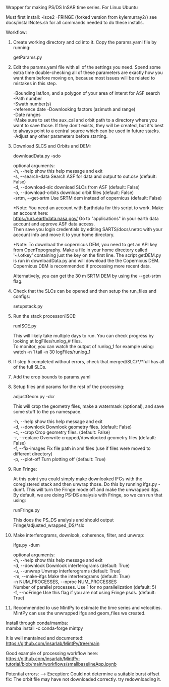 Wrapper for making PS/DS InSAR time series. For Linux Ubuntu

Must first install:
-isce2
-FRINGE (forked version from kylemurray2/)
see docs/installNotes.sh for all commands needed to do these installs. 

Workflow:
1. Create working directory and cd into it. Copy the params.yaml file by running:

    getParams.py

2. Edit the params.yaml file with all of the settings you need. Spend some extra time double-checking all of these parameters are exactly how you want them before moving on, because most issues will be related to mistakes in this step. 

    -Bounding lat/lon, and a polygon of your area of interst for ASF search  
    -Path number  
    -Swath number(s)  
    -reference date 
    -Downlooking factors (azimuth and range)  
    -Date ranges  
    -Make sure to set the aux_cal and orbit path to a directory where you want to save those.  If they don't exists, they will be created, but it's best to always point to a central source which can be used in future stacks.   
    -Adjust any other parameters before starting.     

3. Download SLCS and Orbits and DEM:

    downloadData.py -sdo

    optional arguments:  
    -h, --help            show this help message and exit  
    -s, --search-data     Search ASF for data and output to out.csv (default: False)  
    -d, --download-slc    download SLCs from ASF (default: False)  
    -o, --download-orbits  download orbit files (default: False)  
    -srtm, --get-srtm     Use SRTM dem instead of copernicus (default: False)  

    *Note: You need an account with Earthdata for this script to work. Make an account here:  
    https://urs.earthdata.nasa.gov/
    Go to "applications" in your earth data account and approve ASF data access.  
    Then save you login credentials by editing SARTS/docs/.netrc with your account info and move it to your home directory.  

    *Note: To download the copernicus DEM, you need to get an API key from OpenTopography. Make a file in your home directory called '~/.otkey' containing just the key on the first line. The script getDEM.py is run in downloadData.py and will download the the Copernicus DEM. Copernicus DEM is recommended if processing more recent data.   
    
    Alternatively, you can get the 30 m SRTM DEM by using the --get-srtm flag.   

4. Check that the SLCs can be opened and then setup the run_files and configs:

    setupstack.py

5. Run the stack processor/ISCE:

    runISCE.py

    This will likely take multiple days to run.  You can check progress by looking at logFiles/runlog_# files.   
    To monitor, you can watch the output of runlog_1 for example using:  
        watch -n 1 tail -n 30 logFiles/runlog_1  

6. If step 5 completed without errors, check that merged/SLC/*/*full has all of the full SLCs.  

7. Add the crop bounds to params.yaml

8. Setup files and params for the rest of the processing:

    adjustGeom.py -dcr

    This will crop the geometry files, make a watermask (optional), and save some stuff
    to the ps namespace.  

    -h, --help        show this help message and exit  
    -d, --downlook    Downlook geometry files. (default: False)  
    -c, --crop        Crop geometry files. (default: False)  
    -r, --replace     Overwrite cropped/downlooked geometry files (default: False)  
    -f, --fix-images  Fix file path in xml files (use if files were moved to different directory)  
    -p, --plot-off    Turn plotting off (default: True)  


9. Run Fringe:

    At this point you could simply make downlooked IFGs with the coregistered stack and then unwrap those. Do this by running ifgs.py -dumf.  This will turn the Fringe mode off and make the unwrapped ifgs. By default, we are doing PS-DS analysis with Fringe, so we can run that using:

    runFringe.py   

    This does the PS_DS analysis and should output Fringe/adjusted_wrapped_DS/*slc

10. Make interferograms, downlook, coherence, filter, and unwrap:

    ifgs.py -dum

    optional arguments:  
    -h, --help            show this help message and exit  
    -d, --downlook        Downlook interferograms (default: True)  
    -u, --unwrap          Unwrap interferograms (default: True)  
    -m, --make-ifgs       Make the interferograms (default: True)  
    -n NUM_PROCESSES, --nproc NUM_PROCESSES  
                            Number of parallel processes. Use 1 for no parallelization (default: 5)  
    -f, --noFringe        Use this flag if you are not using Fringe psds. (default: True)  


11. Recommended to use MintPy to estimate the time series and velocities. MintPy can use the unwrapped ifgs and geom_files we created. 

Install through conda/mamba:  
mamba install -c conda-forge mintpy  

It is well mantained and documented:  
https://github.com/insarlab/MintPy/tree/main  

Good example of processing workflow here:  
https://github.com/insarlab/MintPy-tutorial/blob/main/workflows/smallbaselineApp.ipynb  



Potential errors:
-->    Exception: Could not determine a suitable burst offset
fix: The orbit file may have not downloaded correctly. try redownloading it.
